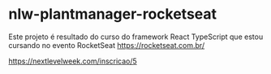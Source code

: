 # nlw-plantmanager-rocketseat

Este projeto é resultado do curso do framework React TypeScript que estou cursando no evento RocketSeat https://rocketseat.com.br/


https://nextlevelweek.com/inscricao/5
